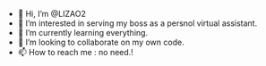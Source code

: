 - 👋 Hi, I’m @LIZAO2
- 👀 I’m interested in serving my boss as a persnol virtual assistant.
- 🌱 I’m currently learning everything.
- 💞️ I’m looking to collaborate on my own code.
- 📫 How to reach me : no need.!

<!---
LIZAO2/LIZAO2 is a ✨ special ✨ repository because its `README.md` (this file) appears on your GitHub profile.
You can click the Preview link to take a look at your changes.
--->
